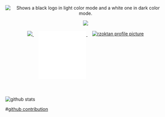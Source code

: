 <p align="center">
  <picture>
  <source media="(prefers-color-scheme: dark)" srcset="https://streak-stats.demolab.com?user=rzoktan&theme=dark&hide_border=true&background=0D1117&stroke=ffffff&ring=FE0034&fire=FE0034&currStreakLabel=EBEBEB" width = 500>
  <source media="(prefers-color-scheme: light)" srcset="https://streak-stats.demolab.com?user=rzoktan&hide_border=true&background=FFFFFF&ring=FE0034&fire=FE0034&currStreakLabel=FE0034" width = 500>
  <img alt="Shows a black logo in light color mode and a white one in dark color mode." src="">
</picture>
</p>
<p align="center">
  <a>
      <img media="(prefers-color-scheme: dark)" src="https://skillicons.dev/icons?i=nodejs,js,ts,vscode,linux,java,html,python,golang,css,react,nextjs,gcp,aws,vercel,tailwind,selenium,discord,github,md,xd,pr,ae,ps&theme=dark&perline=25" />
  </a>
</p>
<div align="center">
  <a href="https://open.spotify.com/playlist/0SF7WgNNHC0ALU0a3IGmT7">
    <img media="(prefers-color-scheme: dark)" src="https://spodify.gewang.wiki/api/spotify?background_color=0d1117&border_color=0d1117" />
  </a>
  <a href="https://github.com/rz.oktan/rz.oktan">
    <img src="/assets/images/ig320.svg?example=foo&sanitize=true" width="150" height="auto" alt="rzoktan profile picture" style="vertical-align: top; margin-left: 15px;  margin-bottom: 1.5rem;"/>
  </a>
  <a href="https://www.instagram.com/rz.oktan/" target="_blank">
    <img src="https://github.com/rzoktan/rzoktan/blob/main/assets/images/ig240.png" width="auto" height="133" alt="rzoktan profile picture" style="vertical-align: top; margin-left: 15px;"/>
  </a>
</div>
<img src="https://record.gewang.wiki/entry/1/" onError="this.style.display = 'none';" alt=""/>

![github stats](https://github-readme-stats.vercel.app/api?username=rainerhosch&count_private=true&show_icons=true&theme=tokyonight)

#[github contribution](https://raw.githubusercontent.com/rainerhosch/rzoktan/d1aa04c78f40508563b364854d41d816a8bac8aa/github-contribution-grid-snake-dark.svg)
